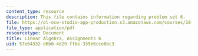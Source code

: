 ```yaml
---
content_type: resource
description: This file contains information regarding problem set 6.
file: https://ol-ocw-studio-app-production.s3.amazonaws.com/courses/18-700-linear-algebra-fall-2013/57e64332d6b04d29ffbe335b6cce0bc3_MIT18_700F13_ps6.pdf
file_type: application/pdf
resourcetype: Document
title: Linear Algebra, Assignments 6
uid: 57e64332-d6b0-4d29-ffbe-335b6cce0bc3
---
```

